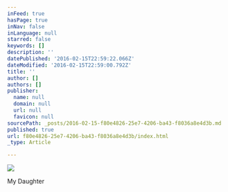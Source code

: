 ```yaml
---
inFeed: true
hasPage: true
inNav: false
inLanguage: null
starred: false
keywords: []
description: ''
datePublished: '2016-02-15T22:59:22.066Z'
dateModified: '2016-02-15T22:59:00.792Z'
title: ''
author: []
authors: []
publisher:
  name: null
  domain: null
  url: null
  favicon: null
sourcePath: _posts/2016-02-15-f80e4826-25e7-4206-ba43-f8036a8e4d3b.md
published: true
url: f80e4826-25e7-4206-ba43-f8036a8e4d3b/index.html
_type: Article

---
```

![](https://the-grid-user-content.s3-us-west-2.amazonaws.com/33bcce24-8fca-4d2a-a2bc-b09025df3f24.JPG)

My Daughter